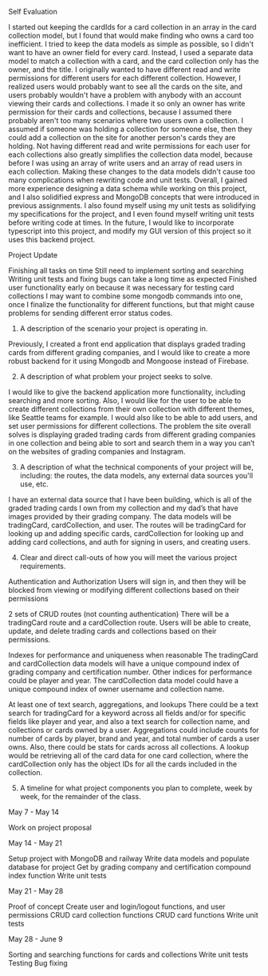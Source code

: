 Self Evaluation

I started out keeping the cardIds for a card collection in an array in the card collection model, but I found that would make finding who owns a card too inefficient.  I tried to keep the data models as simple as possible, so I didn't want to have an owner field for every card.  Instead, I used a separate data model to match a collection with a card, and the card collection only has the owner, and the title.  I originally wanted to have different read and write permissions for different users for each different collection.  However, I realized users would probably want to see all the cards on the site, and users probably wouldn't have a problem with anybody with an account viewing their cards and collections.  I made it so only an owner has write permission for their cards and collections, because I assumed there probably aren't too many scenarios where two users own a collection.  I assumed if someone was holding a collection for someone else, then they could add a collection on the site for another person's cards they are holding.  Not having different read and write permissions for each user for each collections also greatly simplifies the collection data model, because before I was using an array of write users and an array of read users in each collection.  Making these changes to the data models didn't cause too many complications when rewriting code and unit tests.  Overall, I gained more experience designing a data schema while working on this project, and I also solidified express and MongoDB concepts that were introduced in previous assignments.  I also found myself using my unit tests as solidifying my specifications for the project, and I even found myself writing unit tests before writing code at times.  In the future, I would like to incorporate typescript into this project, and modify my GUI version of this project so it uses this backend project.

Project Update

Finishing all tasks on time
Still need to implement sorting and searching
Writing unit tests and fixing bugs can take a long time as expected
Finished user functionality early on because it was necessary for testing card collections
I may want to combine some mongodb commands into one, once I finalize the functionality for different functions,
but that might cause problems for sending different error status codes.

1. A description of the scenario your project is operating in.

Previously, I created a front end application that displays graded trading cards from different grading companies, and I would like to create a more robust backend for it using Mongodb and Mongoose instead of Firebase.

2. A description of what problem your project seeks to solve.

I would like to give the backend application more functionality, including searching and more sorting. Also, I would like for the user to be able to create different collections from their own collection with different themes, like Seattle teams for example. I would also like to be able to add users, and set user permissions for different collections. The problem the site overall solves is displaying graded trading cards from different grading companies in one collection and being able to sort and search them in a way you can’t on the websites of grading companies and Instagram.

3. A description of what the technical components of your project will be, including: the routes, the data models, any external data sources you'll use, etc.

I have an external data source that I have been building, which is all of the graded trading cards I own from my collection and my dad’s that have images provided by their grading company.
The data models will be tradingCard, cardCollection, and user. The routes will be tradingCard for looking up and adding specific cards, cardCollection for looking up and adding card collections, and auth for signing in users, and creating users.

4. Clear and direct call-outs of how you will meet the various project requirements.

Authentication and Authorization
Users will sign in, and then they will be blocked from viewing or modifying different collections based on their permissions

2 sets of CRUD routes (not counting authentication)
There will be a tradingCard route and a cardCollection route. Users will be able to create, update, and delete trading cards and collections based on their permissions.

Indexes for performance and uniqueness when reasonable
The tradingCard and cardCollection data models will have a unique compound index of grading company and certification number. Other indices for performance could be player and year. The cardCollection data model could have a unique compound index of owner username and collection name.

At least one of text search, aggregations, and lookups
There could be a text search for tradingCard for a keyword across all fields and/or for specific fields like player and year, and also a text search for collection name, and collections or cards owned by a user. Aggregations could include counts for number of cards by player, brand and year, and total number of cards a user owns. Also, there could be stats for cards across all collections. A lookup would be retrieving all of the card data for one card collection, where the cardCollection only has the object IDs for all the cards included in the collection.

5. A timeline for what project components you plan to complete, week by week, for the remainder of the class.

May 7 - May 14

Work on project proposal

May 14 - May 21

Setup project with MongoDB and railway
Write data models and populate database for project
Get by grading company and certification compound index function
Write unit tests

May 21 - May 28

Proof of concept
Create user and login/logout functions, and user permissions
CRUD card collection functions
CRUD card functions
Write unit tests

May 28 - June 9

Sorting and searching functions for cards and collections
Write unit tests
Testing
Bug fixing
